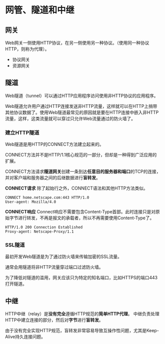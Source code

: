 # 网管、隧道和中继
## 网关
Web网关一侧使用HTTP协议，在另一侧使用另一种协议。（使用同一种协议HTTP，则称为代理）。

* 协议网关
* 资源网关

## 隧道
Web隧道（tunnel）可以通过HTTP应用程序访问使用非HTTP协议的应用程序。

Web隧道允许用户通过HTTP连接发送非HTTP流量，这样就可以在HTTP上捎带其他协议数据了。使用Web隧道最常见的原因就是要在HTTP连接中嵌入非HTTP流量，这样，这类流量就可以穿过只允许Web流量通过的防火墙了。

### 建立HTTP隧道
Web隧道是用HTTP的CONNECT方法建立起来的。

CONNECT方法并不是HTTP/1.1核心规范的一部分，但却是一种得到广泛应用的扩展。

CONNECT方法请求**隧道网关**创建一条到达**任意目的服务器和端口**的TCP的连接，并对客户端和服务器之间的后继数据进行**盲转发**。

**CONNECT请求**
除了起始行之外，CONNECT语法和其他HTTP方法类似。

```http
CONNECT home.netscape.com:443 HTTP/1.0
User-agent: Mozilla/4.0
```

**CONNECT响应**
Connect响应不需要包含Content-Type首部。此时连接只是对原始字节进行转发，不再是报文的承载者，所以不再需要使用Content-Type了。
```
HTTP/1.0 200 Connection Established
Proxy-agent: Netscape-Proxy/1.1
```

### SSL隧道
最初开发Web隧道是为了通过防火墙来传输加密的SSL流量。

通常会用隧道将非HTTP流量穿过端口过滤防火墙。

为了降低对隧道的滥用，网关应该只为特定的知名端口，比如HTTPS的端口443打开隧道。
## 中继
HTTP中继（relay）是**没有完全**遵循HTTP规范的**简单HTTP代理**。
中继负责处理HTTP中建立连接的部分，然后对**字节**进行**盲转发**。

由于没有完全实现HTTP规范，盲转发非常容易导致互操作性问题，尤其是Keep-Alive持久连接问题。
